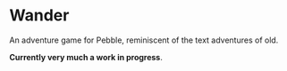 # Wander
An adventure game for Pebble, reminiscent of the text adventures of old.

__Currently very much a work in progress__.
